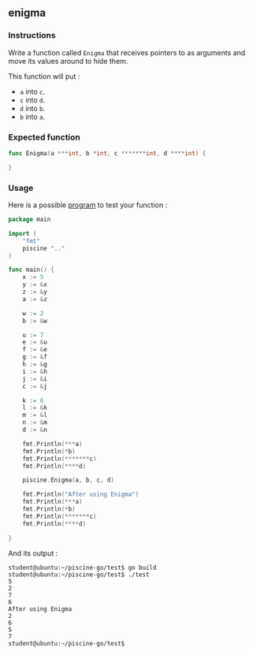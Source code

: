 ## enigma

### Instructions

Write a function called `Enigma` that receives pointers to as arguments and move its values around to hide them.

This function will put :

- `a` into `c`.
- `c` into `d`.
- `d` into `b`.
- `b` into `a`.

### Expected function

```go
func Enigma(a ***int, b *int, c *******int, d ****int) {

}
```

### Usage

Here is a possible [program](TODO-LINK) to test your function :

```go
package main

import (
	"fmt"
	piscine ".."
)

func main() {
	x := 5
	y := &x
	z := &y
	a := &z

	w := 2
	b := &w

	u := 7
	e := &u
	f := &e
	g := &f
	h := &g
	i := &h
	j := &i
	c := &j

	k := 6
	l := &k
	m := &l
	n := &m
	d := &n

	fmt.Println(***a)
	fmt.Println(*b)
	fmt.Println(*******c)
	fmt.Println(****d)

	piscine.Enigma(a, b, c, d)

	fmt.Println("After using Enigma")
	fmt.Println(***a)
	fmt.Println(*b)
	fmt.Println(*******c)
	fmt.Println(****d)

}
```

And its output :

```console
student@ubuntu:~/piscine-go/test$ go build
student@ubuntu:~/piscine-go/test$ ./test
5
2
7
6
After using Enigma
2
6
5
7
student@ubuntu:~/piscine-go/test$
```
